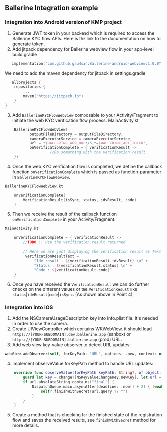 ## Ballerine Integration example

### Integration into Android version of KMP project

1. Generate JWT token in your backend which is required to access the Ballerine KYC flow APIs. Here is the link to the documentation on how to generate token.
2. Add jitpack dependency for Ballerine webview flow in your app-level build.gradle
```kt
   implementation("com.github.gau4sar:Ballerine-android-webview:1.0.0")
```
   We need to add the maven dependency for jitpack in settings.gradle
```kt
   allprojects {
    repositories {
        ... 
        maven("https://jitpack.io")
    }
}
```
3. Add `BallerineKYCFlowWebview` composable to your Activity/Fragment to initiate the web KYC verification flow process.
   MainActivity.kt
```kt
    BallerineKYCFlowWebView(
           outputFileDirectory = outputFileDirectory,
           cameraExecutorService = cameraExecutorService,
           url = "$BALLERINE_WEB_URL?/b_t=$BALLERINE_API_TOKEN",
           onVerificationComplete = { verificationResult ->
                    //Do something with the verification result
    })
```
4. Once the web KYC verification flow is completed, we define the callback function `onVerificationComplete` which is passed as function-parameter in `BallerineKYCFlowWebview`.
```kt
BallerineKYCFlowWebView.kt

    onVerificationComplete(
        VerificationResult(isSync, status, idvResult, code)
    )    
```
5. Then we receive the result of the callback function `onVerificationComplete` in your Activity/Fragment.
```kt
MainActivity.kt

    onVerificationComplete = { verificationResult ->
        //TODO :: Use the verification result returned
        
        // Here we are just displaying the verification result as Text on the screen
         verificationResultText = 
             "Idv result : ${verificationResult.idvResult} \n" +
             "Status : ${verificationResult.status} \n" +
             "Code : ${verificationResult.code}"
    }
```
6. Once you have received the `VerificationResult` we can do further checks on the different values of the `VerificationResult` like `status`|`idvResult`|`code`|`isSync`.
   (As shown above in Point 4)


### Integration into iOS

1. Add the NSCameraUsageDescription key into Info.plist file. It's needed in order to use the camera.
2. Create UIViewController which contains WKWebView, it should load `https://[YOUR-SUBDOMAIN].dev.ballerine.app` (sanbox) or `https://[YOUR-SUBDOMAIN].ballerine.app` (prod) URL.
3. Add web view key-value observer to detect URL updates:
```swift
webView.addObserver(self, forKeyPath: "URL", options: .new, context: nil)
```
4. Implement observeValue forKeyPath method to handle URL updates:
```swift
    override func observeValue(forKeyPath keyPath: String?, of object: Any?, change: [NSKeyValueChangeKey : Any]?, context: UnsafeMutableRawPointer?) {
        guard let key = change?[NSKeyValueChangeKey.newKey], let url = (key as? NSURL)?.absoluteString else { return }
        if url.absoluteString.contains("final") {
            DispatchQueue.main.asyncAfter(deadline: .now() + 2) { [weak self] in
                self?.finishWithSecret(url.query ?? "")
            }
        }
    }
```
5. Create a method that is checking for the finished state of the registration flow and saves the received results, see `finishWithSecret` method for more details.